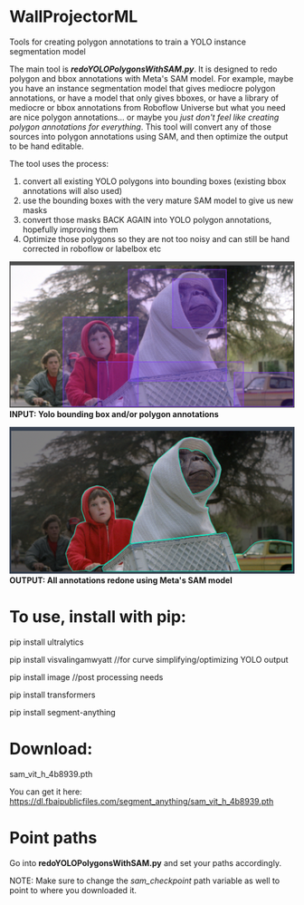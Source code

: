 # WallProjectorML
Tools for creating polygon annotations to train a YOLO instance segmentation model 

The main tool is ***redoYOLOPolygonsWithSAM.py***.  It is designed to redo polygon and bbox annotations with Meta's SAM model.  For example, maybe you have an instance segmentation model that gives mediocre polygon annotations, or have a model that only gives bboxes, or have a library of mediocre or bbox annotations from Roboflow Universe but what you need are nice polygon annotations... or maybe you *just don't feel like creating polygon annotations for everything*.  This tool will convert any of those sources into polygon annotations using SAM, and then optimize the output to be hand editable.  

The tool uses the process:
1. convert all existing YOLO polygons into bounding boxes (existing bbox annotations will also used)
2. use the bounding boxes with the very mature SAM model to give us new masks
3. convert those masks BACK AGAIN into YOLO polygon annotations, hopefully improving them
4. Optimize those polygons so they are not too noisy and can still be hand corrected in roboflow or labelbox etc

![INPUT: A folder of images with Yolo bounding box and/or polygon annotations](a.png)
**INPUT: Yolo bounding box and/or polygon annotations**

![OUTPUT: Redone Yolo bounding box annotations using Meta's SAM model](b.png)
**OUTPUT: All annotations redone using Meta's SAM model**

# To use, install with pip:

pip install ultralytics

pip install visvalingamwyatt  //for curve simplifying/optimizing YOLO output

pip install image //post processing needs

pip install transformers

pip install segment-anything


# Download:
sam_vit_h_4b8939.pth

You can get it here:
https://dl.fbaipublicfiles.com/segment_anything/sam_vit_h_4b8939.pth


# Point paths
Go into **redoYOLOPolygonsWithSAM.py** and set your paths accordingly.

NOTE: Make sure to change the *sam_checkpoint* path variable as well to point to where you downloaded it.

